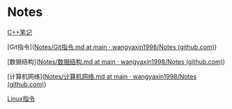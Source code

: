 # Notes

[C++笔记](./C++笔记.md)

[Git指令]([Notes/Git指令.md at main · wangyaxin1998/Notes (github.com)](https://github.com/wangyaxin1998/Notes/blob/main/Git指令.md))

[数据结构]([Notes/数据结构.md at main · wangyaxin1998/Notes (github.com)](https://github.com/wangyaxin1998/Notes/blob/main/数据结构.md))

[计算机网络]([Notes/计算机网络.md at main · wangyaxin1998/Notes (github.com)](https://github.com/wangyaxin1998/Notes/blob/main/计算机网络.md))

[Linux指令](https://github.com/wangyaxin1998/Notes/blob/main/Linux.md)

